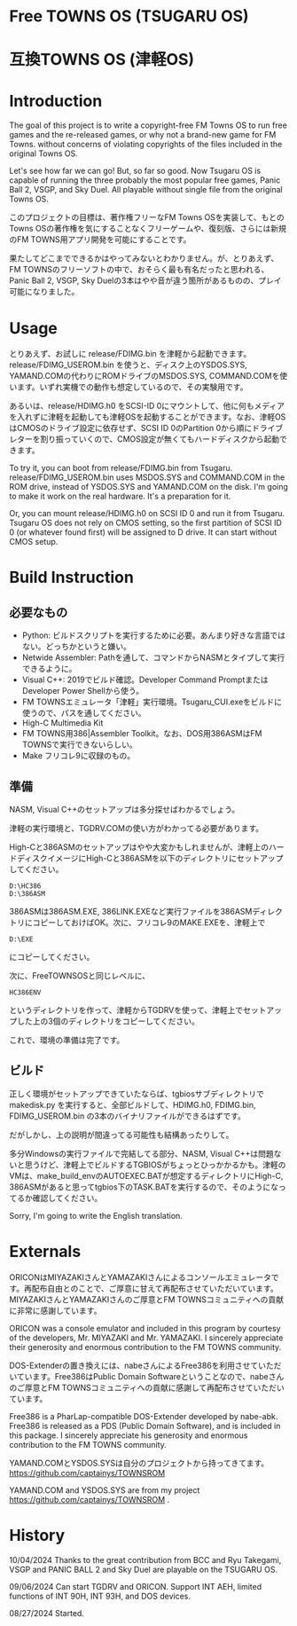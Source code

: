 # Free TOWNS OS (TSUGARU OS)
# 互換TOWNS OS (津軽OS)

# Introduction

The goal of this project is to write a copyright-free FM Towns OS to run free games and the re-released games, or why not a brand-new game for FM Towns. without concerns of violating copyrights of the files included in the original Towns OS.

Let's see how far we can go!  But, so far so good.  Now Tsugaru OS is capable of running the three probably the most popular free games, Panic Ball 2, VSGP, and Sky Duel.  All playable without single file from the original Towns OS.

このプロジェクトの目標は、著作権フリーなFM Towns OSを実装して、もとのTowns OSの著作権を気にすることなくフリーゲームや、復刻版、さらには新規のFM TOWNS用アプリ開発を可能にすることです。

果たしてどこまでできるかはやってみないとわかりません。が、とりあえず、FM TOWNSのフリーソフトの中で、おそらく最も有名だったと思われる、Panic Ball 2, VSGP, Sky Duelの3本はやや音が違う箇所があるものの、プレイ可能になりました。



# Usage

とりあえず、お試しに release/FDIMG.bin を津軽から起動できます。release/FDIMG_USEROM.bin を使うと、ディスク上のYSDOS.SYS, YAMAND.COMの代わりにROMドライブのMSDOS.SYS, COMMAND.COMを使います。いずれ実機での動作も想定しているので、その実験用です。

あるいは、release/HDIMG.h0 をSCSI-ID 0にマウントして、他に何もメディアを入れずに津軽を起動しても津軽OSを起動することができます。なお、津軽OSはCMOSのドライブ設定に依存せず、SCSI ID 0のPartition 0から順にドライブレターを割り振っていくので、CMOS設定が無くてもハードディスクから起動できます。

To try it, you can boot from release/FDIMG.bin from Tsugaru.  release/FDIMG_USEROM.bin uses MSDOS.SYS and COMMAND.COM in the ROM drive, instead of YSDOS.SYS and YAMAND.COM on the disk.  I'm going to make it work on the real hardware.  It's a preparation for it.

Or, you can mount release/HDIMG.h0 on SCSI ID 0 and run it from Tsugaru.  Tsugaru OS does not rely on CMOS setting, so the first partition of SCSI ID 0 (or whatever found first) will be assigned to D drive.  It can start without CMOS setup.



# Build Instruction

## 必要なもの

- Python: ビルドスクリプトを実行するために必要。あんまり好きな言語ではない。どっちかというと嫌い。
- Netwide Assembler: Pathを通して、コマンドからNASMとタイプして実行できるように。
- Visual C++: 2019でビルド確認。Developer Command PromptまたはDeveloper Power Shellから使う。
- FM TOWNSエミュレータ「津軽」実行環境。Tsugaru_CUI.exeをビルドに使うので、パスを通してください。
- High-C Multimedia Kit
- FM TOWNS用386|Assembler Toolkit。なお、DOS用386ASMはFM TOWNSで実行できないらしい。
- Make フリコレ9に収録のもの。

## 準備

NASM, Visual C++のセットアップは多分探せばわかるでしょう。

津軽の実行環境と、TGDRV.COMの使い方がわかってる必要があります。

High-Cと386ASMのセットアップはやや大変かもしれませんが、津軽上のハードディスクイメージにHigh-Cと386ASMを以下のディレクトリにセットアップしてください。
```
D:\HC386
D:\386ASM
```
386ASMは386ASM.EXE, 386LINK.EXEなど実行ファイルを386ASMディレクトリにコピーしておけばOK。次に、フリコレ9のMAKE.EXEを、津軽上で
```
D:\EXE
```
にコピーしてください。

次に、FreeTOWNSOSと同じレベルに、
```
HC386ENV
```
というディレクトリを作って、津軽からTGDRVを使って、津軽上でセットアップした上の3個のディレクトリをコピーしてください。

これで、環境の準備は完了です。

## ビルド

正しく環境がセットアップできていたならば、tgbiosサブディレクトリで makedisk.py を実行すると、全部ビルドして、HDIMG.h0, FDIMG.bin, FDIMG_USEROM.bin の3本のバイナリファイルができるはずです。

だがしかし、上の説明が間違ってる可能性も結構あったりして。

多分Windowsの実行ファイルで完結してる部分、NASM, Visual C++は問題ないと思うけど、津軽上でビルドするTGBIOSがちょっとひっかかるかも。津軽のVMは、make_build_envのAUTOEXEC.BATが想定するディレクトリにHigh-C, 386ASMがあると思ってtgbios下のTASK.BATを実行するので、そのようになってるか確認してください。





Sorry, I'm going to write the English translation.




# Externals

ORICONはMIYAZAKIさんとYAMAZAKIさんによるコンソールエミュレータです。再配布自由とのことで、ご厚意に甘えて再配布させていただいています。MIYAZAKIさんとYAMAZAKIさんのご厚意とFM TOWNSコミュニティへの貢献に非常に感謝しています。

ORICON was a console emulator and included in this program by courtesy of the developers, Mr. MIYAZAKI and Mr. YAMAZAKI.  I sincerely appreciate their generosity and enormous contribution to the FM TOWNS community.

DOS-Extenderの置き換えには、nabeさんによるFree386を利用させていただいています。Free386はPublic Domain Softwareということなので、nabeさんのご厚意とFM TOWNSコミュニティへの貢献に感謝して再配布させていただいています。

Free386 is a PharLap-compatible DOS-Extender developed by nabe-abk.  Free386 is released as a PDS (Public Domain Software), and is included in this package.  I sincerely appreciate his generosity and enormous contribution to the FM TOWNS community.

YAMAND.COMとYSDOS.SYSは自分のプロジェクトから持ってきてます。https://github.com/captainys/TOWNSROM

YAMAND.COM and YSDOS.SYS are from my project https://github.com/captainys/TOWNSROM .





# History
10/04/2024  Thanks to the great contribution from BCC and Ryu Takegami, VSGP and PANIC BALL 2 and Sky Duel are playable on the TSUGARU OS.

09/06/2024  Can start TGDRV and ORICON.  Support INT AEH, limited functions of INT 90H, INT 93H, and DOS devices.

08/27/2024  Started.

